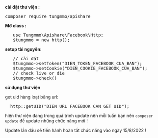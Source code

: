 <p dir="auto"><b>cài đặt thư viện :</b></p>
<pre>composer require tungmmo/apishare</pre>
<p dir="auto"><b>Mở class :</b></p>

<pre>
   use Tungmmo\Apishare\Facebook\Http;
   $tungmmo = new http();
</pre>

<p dir="auto"><b>setup tài nguyên:</b></p>

<pre>
   // cài đặt
   $tungmmo->setToken("DIEN_TOKEN_FACEBOOK_CUA_BAN");
   $tungmmo->setCookie("DIEN_COOKIE_FACEBOOK_CUA_BAN");
   // check live or die
   $tungmmo->check()
</pre>

<p dir="auto"><b>sử dụng thư viện</b></p>
<p dir="auto">get uid hàng loạt bằng url:</p>
<pre>
  http::getUID("DIEN_URL_FACEBOOK_CAN_GET_UID");
</pre>
<p dir="auto">hiện thư viện đang trong quá trình update nên mỗi tuần bạn nên <code>composer update</code> để update những chức năng mới !</p>
<p dir="auto">Update lần đầu sẽ tiến hành hoàn tất chức năng vào ngày 15/8/2022 !</p>


